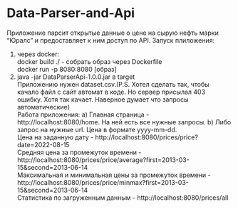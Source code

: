 # Data-Parser-and-Api
Приложение парсит открытые данные о цене на сырую нефть марки “Юралс” и предоставляет к ним доступ по API.
Запуск плиложения:
1) через docker:               
  docker build ./ - собрать образ через Dockerfile                     
  docker run -p 8080:8080 [образ]                         
2) java -jar DataParserApi-1.0.0.jar в target                    
Приложению нужен dataset.csv.(P.S. Хотел сделать так, чтобы качало файл с сайт автомат в коде. Но сервер присылал 403 ошибку. Хотя так качает. Наверное думает что запросы автоматические)                 
Работа приложения:
a) Главная страница - http://localhost:8080/home. На ней есть все нужные запросы.
b) Либо запрос на нужные url. Цена в формате yyyy-mm-dd.         
Цена на заданную дату - http://localhost:8080/prices/price?date=2022-08-15                 
Средняя цена за промежуток времени - http://localhost:8080/prices/price/average?first=2013-03-15&second=2013-06-14                        
Максимальная и минимальная цены за промежуток времени - http://localhost:8080/prices/price/minmax?first=2013-03-15&second=2013-06-14           
Статистика по загруженным данным - http://localhost:8080/prices/all
